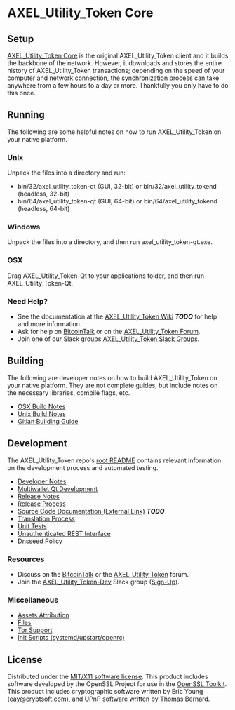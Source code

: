 AXEL_Utility_Token Core
=====================

Setup
---------------------
[AXEL_Utility_Token Core](http://axel_utility_token.org/wallet) is the original AXEL_Utility_Token client and it builds the backbone of the network. However, it downloads and stores the entire history of AXEL_Utility_Token transactions; depending on the speed of your computer and network connection, the synchronization process can take anywhere from a few hours to a day or more. Thankfully you only have to do this once.

Running
---------------------
The following are some helpful notes on how to run AXEL_Utility_Token on your native platform.

### Unix

Unpack the files into a directory and run:

- bin/32/axel_utility_token-qt (GUI, 32-bit) or bin/32/axel_utility_tokend (headless, 32-bit)
- bin/64/axel_utility_token-qt (GUI, 64-bit) or bin/64/axel_utility_tokend (headless, 64-bit)

### Windows

Unpack the files into a directory, and then run axel_utility_token-qt.exe.

### OSX

Drag AXEL_Utility_Token-Qt to your applications folder, and then run AXEL_Utility_Token-Qt.

### Need Help?

* See the documentation at the [AXEL_Utility_Token Wiki](https://en.bitcoin.it/wiki/Main_Page) ***TODO***
for help and more information.
* Ask for help on [BitcoinTalk](https://bitcointalk.org/index.php?topic=1262920.0) or on the [AXEL_Utility_Token Forum](http://forum.axel_utility_token.org/).
* Join one of our Slack groups [AXEL_Utility_Token Slack Groups](https://axel_utility_token.org/slack-logins/).

Building
---------------------
The following are developer notes on how to build AXEL_Utility_Token on your native platform. They are not complete guides, but include notes on the necessary libraries, compile flags, etc.

- [OSX Build Notes](build-osx.md)
- [Unix Build Notes](build-unix.md)
- [Gitian Building Guide](gitian-building.md)

Development
---------------------
The AXEL_Utility_Token repo's [root README](https://github.com/AXEL_Utility_Token-Project/AXEL_Utility_Token/blob/master/README.md) contains relevant information on the development process and automated testing.

- [Developer Notes](developer-notes.md)
- [Multiwallet Qt Development](multiwallet-qt.md)
- [Release Notes](release-notes.md)
- [Release Process](release-process.md)
- [Source Code Documentation (External Link)](https://dev.visucore.com/bitcoin/doxygen/) ***TODO***
- [Translation Process](translation_process.md)
- [Unit Tests](unit-tests.md)
- [Unauthenticated REST Interface](REST-interface.md)
- [Dnsseed Policy](dnsseed-policy.md)

### Resources

* Discuss on the [BitcoinTalk](https://bitcointalk.org/index.php?topic=1262920.0) or the [AXEL_Utility_Token](http://forum.axel_utility_token.org/) forum.
* Join the [AXEL_Utility_Token-Dev](https://axel_utility_token-dev.slack.com/) Slack group ([Sign-Up](https://axel_utility_token-dev.herokuapp.com/)).

### Miscellaneous
- [Assets Attribution](assets-attribution.md)
- [Files](files.md)
- [Tor Support](tor.md)
- [Init Scripts (systemd/upstart/openrc)](init.md)

License
---------------------
Distributed under the [MIT/X11 software license](http://www.opensource.org/licenses/mit-license.php).
This product includes software developed by the OpenSSL Project for use in the [OpenSSL Toolkit](https://www.openssl.org/). This product includes
cryptographic software written by Eric Young ([eay@cryptsoft.com](mailto:eay@cryptsoft.com)), and UPnP software written by Thomas Bernard.
